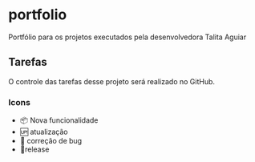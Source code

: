 # portfolio

Portfólio para os projetos executados pela desenvolvedora Talita Aguiar
## Tarefas 

O controle das tarefas desse projeto será realizado no GitHub.

### Icons

- :package: Nova funcionalidade 
- :up: atualização
- :bug: correção de bug
- :checkered_flag:release

